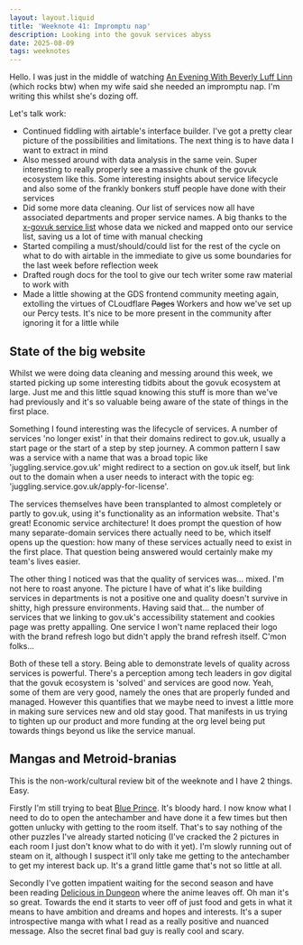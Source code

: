```yaml
---
layout: layout.liquid
title: 'Weeknote 41: Impromptu nap'
description: Looking into the govuk services abyss
date: 2025-08-09
tags: weeknotes
---
```


Hello. I was just  in the middle of watching [An Evening With Beverly Luff Linn](https://en.wikipedia.org/wiki/An_Evening_with_Beverly_Luff_Linn) (which rocks btw) when my wife said she needed an impromptu nap. I'm writing this whilst she's dozing off.

Let's talk work:

- Continued fiddling with airtable's interface builder. I've got a pretty clear picture of the possibilities and limitations. The next thing is to have data I want to extract in mind
- Also messed around with data analysis in the same vein. Super interesting to really properly see a massive chunk of the govuk ecosystem like this. Some interesting insights about service lifecycle and also some of the frankly bonkers stuff people have done with their services
- Did some more data cleaning. Our list of services now all have associated departments and proper service names. A big thanks to the [x-govuk service list](https://govuk-digital-services.herokuapp.com/) whose data we nicked and mapped onto our service list, saving us a lot of time with manual checking
- Started compiling a must/should/could list for the rest of the cycle on what to do with airtable in the immediate to give us some boundaries for the last week before reflection week
- Drafted rough docs for the tool to give our tech writer some raw material to work with
- Made a little showing at the GDS frontend community meeting again, extolling the virtues of CLoudflare ~~Pages~~ Workers and how we've set up our Percy tests. It's nice to be more present in the community after ignoring it for a little while

## State of the big website

Whilst we were doing data cleaning and messing around this week, we started picking up some interesting tidbits about the govuk ecosystem at large. Just me and this little squad knowing this stuff is more than we've had previously and it's so valuable being aware of the state of things in the first place.

Something I found interesting was the lifecycle of services. A number of services 'no longer exist' in that their domains redirect to gov.uk, usually a start page or the start of a step by step journey. A common pattern I saw was a service with a name that was a broad topic like 'juggling.service.gov.uk' might redirect to a section on gov.uk itself, but link out to the domain when a user needs to interact with the topic eg: 'juggling.service.gov.uk/apply-for-license'.

The services themselves have been transplanted to almost completely or partly to gov.uk, using it's functionality as an information website. That's great! Economic service architecture! It does prompt the question of how many separate-domain services there actually need to be, which itself opens up the question: how many of these services actually need to exist in the first place. That question being answered would certainly make my team's lives easier.

The other thing I noticed was that the quality of services was... mixed. I'm not here to roast anyone. The picture I have of what it's like building services in departments is not a positive one and quality doesn't survive in shitty, high pressure environments. Having said that... the number of services that we linking to gov.uk's accessibility statement and cookies page was pretty appalling. One service I won't name replaced their logo with the brand refresh logo but didn't apply the brand refresh itself. C'mon folks...

Both of these tell a story. Being able to demonstrate levels of quality across services is powerful. There's a perception among tech leaders in gov digital that the govuk ecosystem is 'solved' and services are good now. Yeah, some of them are very good, namely the ones that are properly funded and managed. However this quantifies that we maybe need to invest a little more in making sure services new and old stay good. That manifests in us trying to tighten up our product and more funding at the org level being put towards things beyond us like the service manual.

## Mangas and Metroid-branias

This is the non-work/cultural review bit of the weeknote and I have 2 things. Easy.

Firstly I'm still trying to beat [Blue Prince](https://www.blueprincegame.com/). It's bloody hard. I now know what I need to do to open the antechamber and have done it a few times but then gotten unlucky with getting to the room itself. That's to say nothing of the other puzzles I've already started noticing (I've cracked the 2 pictures in each room I just don't know what to do with it yet). I'm slowly running out of steam on it, although I suspect it'll only take me getting to the antechamber to get my interest back up. It's a grand little game that's not so little at all.

Secondly I've gotten impatient waiting for the second season and have been reading [Delicious in Dungeon](https://en.wikipedia.org/wiki/Delicious_in_Dungeon) where the anime leaves off. Oh man it's so great. Towards the end it starts to veer off of just food and gets in what it means to have ambition and dreams and hopes and interests. It's a super introspective manga with what I read as a really positive and nuanced message. Also the secret final bad guy is really cool and scary.
